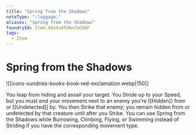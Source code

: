 ```yaml
---
title: "Spring from the Shadows"
noteType: ":luggage:"
aliases: "Spring from the Shadows"
foundryId: Item.A6x4zAFUNn7aC6NP
tags:
  - Item
---
```


# Spring from the Shadows
![[icons-sundries-books-book-red-exclamation.webp|150]]

You leap from hiding and assail your target. You Stride up to your Speed, but you must end your movement next to an enemy you're [[Hidden]] from or [[Undetected]] by. You then Strike that enemy; you remain hidden from or undetected by that creature until after you Strike. You can use Spring from the Shadows while Burrowing, Climbing, Flying, or Swimming instead of Striding if you have the corresponding movement type.

